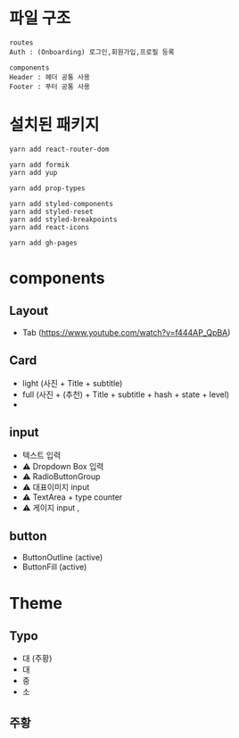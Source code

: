 # 파일 구조

```
routes
Auth : (Onboarding) 로그인,회원가입,프로필 등록

components
Header : 헤더 공통 사용
Footer : 푸터 공통 사용

```

# 설치된 패키지

```
yarn add react-router-dom

yarn add formik
yarn add yup

yarn add prop-types

yarn add styled-components
yarn add styled-reset
yarn add styled-breakpoints
yarn add react-icons

yarn add gh-pages
```

# components

## Layout

- Tab (https://www.youtube.com/watch?v=f444AP_QpBA)

## Card

- light (사진 + Title + subtitle)
- full (사진 + (추천) + Title + subtitle + hash + state + level)
-

## input

- 텍스트 입력
- ⚠ Dropdown Box 입력
- ⚠ RadioButtonGroup
- ⚠ 대표이미지 input
- ⚠ TextArea + type counter
- ⚠ 게이지 input ,

## button

- ButtonOutline (active)
- ButtonFill (active)

# Theme

## Typo

- 대 (주황)
- 대
- 중
- 소

## 주황
